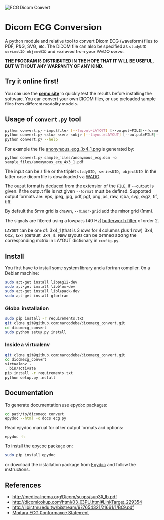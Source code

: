 [logo]: https://raw.github.com/marcodebe/dicomecg_convert/master/images/logo.png
![ECG Dicom Convert][logo]

# Dicom ECG Conversion
A python module and relative tool to convert Dicom ECG (waveform) files to PDF, PNG, SVG, etc.
The DICOM file can also be specified as `studyUID seriesUID objectUID` and 
retrieved from your WADO server.

**THE PROGRAM IS DISTRIBUTED IN THE HOPE THAT IT WILL BE USEFUL, BUT WITHOUT ANY WARRANTY OF ANY KIND.**

Try it online first!
--------------------
You can use the **[demo site](https://ecg.galliera.it)** to quickly test the results
before installing the software.
You can convert your own DICOM files, or use preloaded sample files from different modality models.

Usage of `convert.py` tool
-----------------------
```bash
python convert.py <inputfile> [--layout=LAYOUT] [--output=FILE|--format=FMT] --minor-grid
python convert.py <stu> <ser> <obj> [--layout=LAYOUT] [--output=FILE|--format=FMT] --minor-grid
python convert.py --help
```
For example the file [anonymous\_ecg\_3x4\_1.png](https://github.com/marcodebe/dicomecg_convert/blob/master/sample_files/anonymous_ecg_3x4_1.png)
is generated by:
```
python convert.py sample_files/anonymous_ecg.dcm -o sample_files/anonymous_ecg_4x3_1.pdf
```

The input can be a file or the triplet `studyUID, seriesUID, objectUID`. In the latter
case dicom file is downloaded via [WADO](http://medical.nema.org/Dicom/2011/11_18pu.pdf).

The ouput format is deduced from the extension of the `FILE`, if `--output` is given.
If the output file is not given `--format` must be defined.
Supported output formats are: eps, jpeg, jpg, pdf, pgf, png, ps, raw, rgba, svg, svgz, tif, tiff.

By default the 5mm grid is drawn, `--minor-grid` add the minor grid (1mm).

The signals are filtered using a lowpass (40 Hz)
[butterworth filter](http://en.wikipedia.org/wiki/Butterworth_filter) 
of order 2.

`LAYOUT` can be one of: 3x4\_1 (that is 3 rows for 4 columns plus 1 row), 3x4, 6x2, 12x1 (default: 3x4_1).
New layouts can be defined adding the corresponding matrix in LAYOUT dictionary in `config.py`.

## Install
You first have to install some system library and a fortran compiler.
On a Debian machine:
```bash
sudo apt-get install libpng12-dev
sudo apt-get install libblas-dev
sudo apt-get install liblapack-dev 
sudo apt-get install gfortran
```

### Global installation
```bash
sudo pip install -r requirements.txt
git clone git@github.com:marcodebe/dicomecg_convert.git
cd dicomecg_convert
sudo python setup.py install
```

### Inside a virtualenv
```bash
git clone git@github.com:marcodebe/dicomecg_convert.git
cd dicomecg_convert
virtualenv .
. bin/activate
pip install -r requirements.txt
python setup.py install
```

## Documentation
To generate documentation use epydoc packages:
```bash
cd path/to/dicomecg_convert
epydoc --html -o docs ecg.py
```
Read epydoc manual for other output formats and options:
```bash
epydoc -h
```
To install the epydoc package on:
```bash
sudo pip install epydoc
```
or download the installation package from [Epydoc](http://epydoc.sourceforge.net/) and follow the instructions.

## References
 * http://medical.nema.org/Dicom/supps/sup30_lb.pdf
 * http://dicomlookup.com/html/03_03PU.html#LinkTarget_229354
 * http://libir.tmu.edu.tw/bitstream/987654321/21661/1/B09.pdf
 * [Mortara ECG Conformance Statement](http://www.mortara.com/fileadmin/user_upload/global/Products/Healthcare/DICOM/ELI%20Electrocardiographs%20DICOM%20Conformance%20Statement.pdf)
